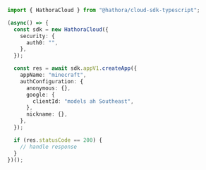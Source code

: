 <!-- Start SDK Example Usage -->


```typescript
import { HathoraCloud } from "@hathora/cloud-sdk-typescript";

(async() => {
  const sdk = new HathoraCloud({
    security: {
      auth0: "",
    },
  });

  const res = await sdk.appV1.createApp({
    appName: "minecraft",
    authConfiguration: {
      anonymous: {},
      google: {
        clientId: "models ah Southeast",
      },
      nickname: {},
    },
  });

  if (res.statusCode == 200) {
    // handle response
  }
})();
```
<!-- End SDK Example Usage -->